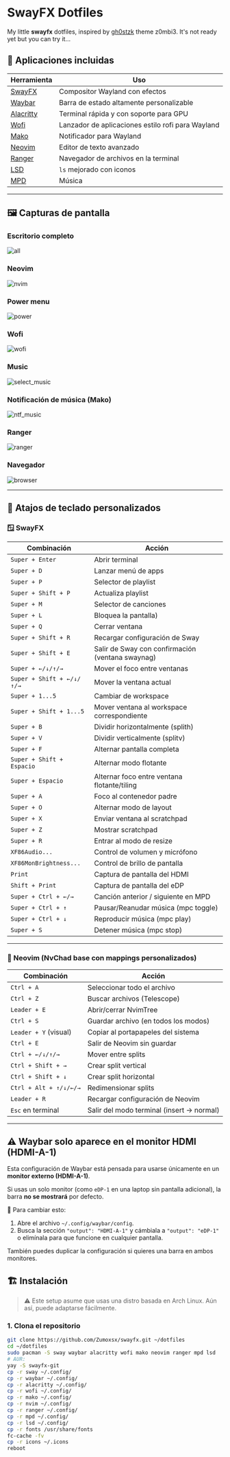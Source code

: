 # SwayFX Dotfiles

My little **swayfx** dotfiles, inspired by [gh0stzk](https://github.com/gh0stzk/dotfiles?tab=readme-ov-file#-the-themes) theme z0mbi3. It's not ready yet but you can try it...

## 🧰 Aplicaciones incluidas

| Herramienta | Uso | 
|------------|-----|
| [SwayFX](https://github.com/WillPower3309/swayfx) | Compositor Wayland con efectos |
| [Waybar](https://github.com/Alexays/Waybar) | Barra de estado altamente personalizable | 
| [Alacritty](https://github.com/alacritty/alacritty) | Terminal rápida y con soporte para GPU |
| [Wofi](https://hg.sr.ht/~scoopta/wofi) | Lanzador de aplicaciones estilo rofi para Wayland |
| [Mako](https://github.com/emersion/mako) | Notificador para Wayland |
| [Neovim](https://neovim.io) | Editor de texto avanzado |
| [Ranger](https://github.com/ranger/ranger) | Navegador de archivos en la terminal |
| [LSD](https://github.com/lsd-rs/lsd) | `ls` mejorado con iconos |
| [MPD](https://www.musicpd.org) | Música |

---
## 🖼️ Capturas de pantalla

### Escritorio completo
![all](images/all.png)

### Neovim
![nvim](images/nvim.png)

### Power menu
![power](images/power.png)

### Wofi
![wofi](images/wofi.png)

### Music
![select_music](images/select_music.png)

### Notificación de música (Mako)
![ntf_music](images/ntf_music.png)

### Ranger
![ranger](images/ranger.png)

### Navegador
![browser](images/browser.png)

---

## 🎹 Atajos de teclado personalizados

### 🪟 SwayFX

| Combinación           | Acción                                                    |
|-----------------------|-----------------------------------------------------------|
| `Super + Enter`       | Abrir terminal                                   |
| `Super + D`           | Lanzar menú de apps        |
| `Super + P`           | Selector de playlist            |
| `Super + Shift + P`   | Actualiza  playlist              |
| `Super + M`           | Selector de canciones                                       |
| `Super + L`           | Bloquea la pantalla)                    |
| `Super + Q`           | Cerrar ventana                                            |
| `Super + Shift + R`   | Recargar configuración de Sway                            |
| `Super + Shift + E`   | Salir de Sway con confirmación (ventana swaynag)          |
| `Super + ←/↓/↑/→`     | Mover el foco entre ventanas                              |
| `Super + Shift + ←/↓/↑/→` | Mover la ventana actual                               |
| `Super + 1...5`       | Cambiar de workspace                                      |
| `Super + Shift + 1...5` | Mover ventana al workspace correspondiente              |
| `Super + B`           | Dividir horizontalmente (splith)                          |
| `Super + V`           | Dividir verticalmente (splitv)                            |
| `Super + F`           | Alternar pantalla completa                                |
| `Super + Shift + Espacio` | Alternar modo flotante                              |
| `Super + Espacio`     | Alternar foco entre ventana flotante/tiling               |
| `Super + A`           | Foco al contenedor padre                                  |
| `Super + O`           | Alternar modo de layout                                   |
| `Super + X`           | Enviar ventana al scratchpad                              |
| `Super + Z`           | Mostrar scratchpad                                        |
| `Super + R`           | Entrar al modo de resize                                  |
| `XF86Audio...`        | Control de volumen y micrófono                            |
| `XF86MonBrightness...`| Control de brillo de pantalla                             |
| `Print`               | Captura de pantalla del HDMI                              |
| `Shift + Print`       | Captura de pantalla del eDP                               |
| `Super + Ctrl + ←/→`  | Canción anterior / siguiente en MPD                       |
| `Super + Ctrl + ↑`    | Pausar/Reanudar música (mpc toggle)                       |
| `Super + Ctrl + ↓`    | Reproducir música (mpc play)                              |
| `Super + S`           | Detener música (mpc stop)                                 |

---

### 📝 Neovim (NvChad base con mappings personalizados)

| Combinación           | Acción                                      |
|-----------------------|---------------------------------------------|
| `Ctrl + A`            | Seleccionar todo el archivo                 |
| `Ctrl + Z`            | Buscar archivos (Telescope)                |
| `Leader + E`          | Abrir/cerrar NvimTree                       |
| `Ctrl + S`            | Guardar archivo (en todos los modos)       |
| `Leader + Y` (visual) | Copiar al portapapeles del sistema         |
| `Ctrl + E`            | Salir de Neovim sin guardar                 |
| `Ctrl + ←/↓/↑/→`      | Mover entre splits                          |
| `Ctrl + Shift + →`    | Crear split vertical                        |
| `Ctrl + Shift + ↓`    | Crear split horizontal                      |
| `Ctrl + Alt + ↑/↓/←/→`| Redimensionar splits                        |
| `Leader + R`          | Recargar configuración de Neovim           |
| `Esc` en terminal     | Salir del modo terminal (insert → normal)  |

---

## ⚠️ **Waybar solo aparece en el monitor HDMI (HDMI-A-1)**

 Esta configuración de Waybar está pensada para usarse únicamente en un **monitor externo (HDMI-A-1)**.

 Si usas un solo monitor (como `eDP-1` en una laptop sin pantalla adicional), la barra **no se mostrará** por defecto.

 🔧 Para cambiar esto:

 1. Abre el archivo `~/.config/waybar/config`.
 2. Busca la sección `"output": "HDMI-A-1"` y cámbiala a `"output": "eDP-1"` o elimínala para que funcione en cualquier pantalla.

 También puedes duplicar la configuración si quieres una barra en ambos monitores.


## 🏗️ Instalación

> ⚠️ Este setup asume que usas una distro basada en Arch Linux. Aún así, puede adaptarse fácilmente.

### 1. Clona el repositorio

```bash
git clone https://github.com/Zumoxsx/swayfx.git ~/dotfiles
cd ~/dotfiles
sudo pacman -S sway waybar alacritty wofi mako neovim ranger mpd lsd
# AUR:
yay -S swayfx-git
cp -r sway ~/.config/
cp -r waybar ~/.config/
cp -r alacritty ~/.config/
cp -r wofi ~/.config/
cp -r mako ~/.config/
cp -r nvim ~/.config/
cp -r ranger ~/.config/
cp -r mpd ~/.config/
cp -r lsd ~/.config/
cp -r fonts /usr/share/fonts
fc-cache -fv
cp -r icons ~/.icons
reboot
```
